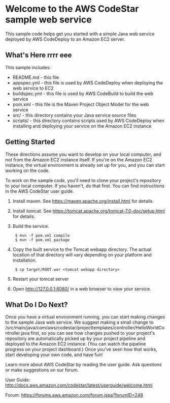 Welcome to the AWS CodeStar sample web service
==================================================

This sample code helps get you started with a simple Java web service
deployed by AWS CodeDeploy to an Amazon EC2 server.

What's Here rrrr eee
-----------

This sample includes:

* README.md - this file
* appspec.yml - this file is used by AWS CodeDeploy when deploying the web
  service to EC2
* buildspec.yml - this file is used by AWS CodeBuild to build the web
  service
* pom.xml - this file is the Maven Project Object Model for the web service
* src/ - this directory contains your Java service source files
* scripts/ - this directory contains scripts used by AWS CodeDeploy when
  installing and deploying your service on the Amazon EC2 instance


Getting Started
---------------

These directions assume you want to develop on your local computer, and not
from the Amazon EC2 instance itself. If you're on the Amazon EC2 instance, the
virtual environment is already set up for you, and you can start working on the
code.

To work on the sample code, you'll need to clone your project's repository to your
local computer. If you haven't, do that first. You can find instructions in the
AWS CodeStar user guide.

1. Install maven.  See https://maven.apache.org/install.html for details.

2. Install tomcat.  See https://tomcat.apache.org/tomcat-7.0-doc/setup.html for
   details.

3. Build the service.

        $ mvn -f pom.xml compile
        $ mvn -f pom.xml package

4. Copy the built service to the Tomcat webapp directory.  The actual
   location of that directory will vary depending on your platform and
   installation.

        $ cp target/ROOT.war <tomcat webapp directory>

4. Restart your tomcat server

5. Open http://127.0.0.1:8080/ in a web browser to view your service.

What Do I Do Next?
------------------

Once you have a virtual environment running, you can start making changes to
the sample Java web service. We suggest making a small change to
/src/main/java/com/aws/codestar/projecttemplates/controller/HelloWorldController.java
first, so you can see how changes pushed to your project's repository are automatically
picked up by your project pipeline and deployed to the Amazon EC2 instance. (You can watch
the pipeline progress on your project dashboard.) Once you've seen how that works, start
developing your own code, and have fun!

Learn more about AWS CodeStar by reading the user guide. Ask questions or make
suggestions on our forum.

User Guide: http://docs.aws.amazon.com/codestar/latest/userguide/welcome.html

Forum: https://forums.aws.amazon.com/forum.jspa?forumID=248

